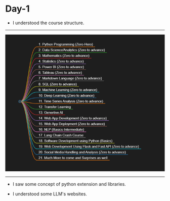 # Day-1

* I understood the course structure.
***
![Data Science course outline](course.png)
***
* I saw some concept of python extension and libraries.

* I understood some LLM's websites.
